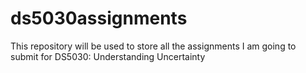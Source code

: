 # ds5030assignments
This repository will be used to store all the assignments I am going to submit for DS5030: Understanding Uncertainty

